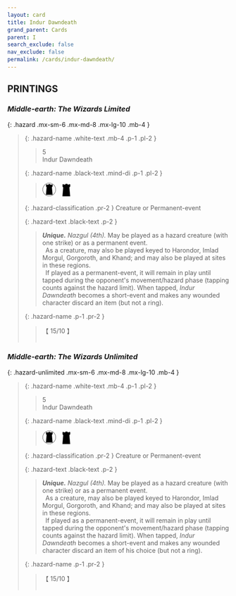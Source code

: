 ```yaml
---
layout: card
title: Indur Dawndeath
grand_parent: Cards
parent: I
search_exclude: false
nav_exclude: false
permalink: /cards/indur-dawndeath/
---
```


## PRINTINGS


### _Middle-earth: The Wizards Limited_

{: .hazard .mx-sm-6 .mx-md-8 .mx-lg-10 .mb-4 }
> {: .hazard-name .white-text .mb-4 .p-1 .pl-2 }
> > <div class="hazard-mp">5</div>
> > <div class="card-name">Indur Dawndeath</div>
>
> {: .hazard-name .black-text .mind-di .p-1 .pl-2 }
> > ![](/assets/images/dark-domain.svg)&emsp;![](/assets/images/dark-hold.svg)
>
> {: .hazard-classification .pr-2 }
> Creature or Permanent-event
>
> {: .hazard-text .black-text .p-2 }
> > _**Unique.**_ _Nazgul (4th)._ May be played as a hazard creature (with one strike) or as a permanent event. <br>&ensp;As a creature, may also be played keyed to Harondor, Imlad Morgul, Gorgoroth, and Khand; and may also be played at sites in these regions. <br>&ensp;If played as a permanent-event, it will remain in play until tapped during the opponent's movement/hazard phase (tapping counts against the hazard limit). When tapped, _Indur Dawndeath_ becomes a short-event and makes any wounded character discard an item (but not a ring). 
>
> {: .hazard-name .p-1 .pr-2 }
> > <div class="card-shield">【 15/10 】</div>
> > <div class="card-corruption">&nbsp;</div>

### _Middle-earth: The Wizards Unlimited_

{: .hazard-unlimited .mx-sm-6 .mx-md-8 .mx-lg-10 .mb-4 }
> {: .hazard-name .white-text .mb-4 .p-1 .pl-2 }
> > <div class="hazard-mp">5</div>
> > <div class="card-name">Indur Dawndeath</div>
>
> {: .hazard-name .black-text .mind-di .p-1 .pl-2 }
> > ![](/assets/images/dark-domain.svg)&emsp;![](/assets/images/dark-hold.svg)
>
> {: .hazard-classification .pr-2 }
> Creature or Permanent-event
>
> {: .hazard-text .black-text .p-2 }
> > _**Unique.**_ _Nazgul (4th)._ May be played as a hazard creature (with one strike) or as a permanent event. <br>&ensp;As a creature, may also be played keyed to Harondor, Imlad Morgul, Gorgoroth, and Khand; and may also be played at sites in these regions. <br>&ensp;If played as a permanent-event, it will remain in play until tapped during the opponent's movement/hazard phase (tapping counts against the hazard limit). When tapped, _Indur Dawndeath_ becomes a short-event and makes any wounded character discard an item of his choice (but not a ring). 
>
> {: .hazard-name .p-1 .pr-2 }
> > <div class="card-shield">【 15/10 】</div>
> > <div class="card-corruption-white">&nbsp;</div>

